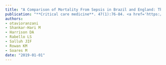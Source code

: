 ```yaml
---
title: "A Comparison of Mortality From Sepsis in Brazil and England: The Impact of Heterogeneity in General and Sepsis-Specific Patient Characteristics"
publication: "**Critical care medicine**. 47(1):76-84. <a href='https://doi.org/10.1097/ccm.0000000000003438' target='_blank' rel='noopener noreferrer'>10.1097/ccm.0000000000003438</a>"
authors:
- otavioranzani
- Shankar-Hari M
- Harrison DA
- Rabello LS
- Salluh JIF
- Rowan KM
- Soares M
date: "2019-01-01"
---
```

